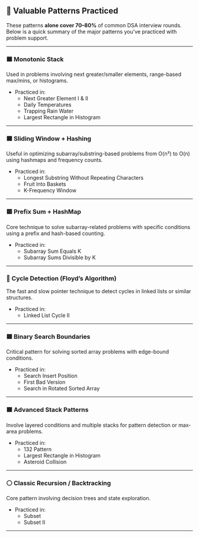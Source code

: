 ## 🎯 Valuable Patterns Practiced

These patterns **alone cover 70–80%** of common DSA interview rounds. Below is a quick summary of the major patterns you've practiced with problem support.

---

### 🟦 Monotonic Stack
Used in problems involving next greater/smaller elements, range-based max/mins, or histograms.

- Practiced in:
  - Next Greater Element I & II
  - Daily Temperatures
  - Trapping Rain Water
  - Largest Rectangle in Histogram

---

### 🟩 Sliding Window + Hashing
Useful in optimizing subarray/substring-based problems from O(n²) to O(n) using hashmaps and frequency counts.

- Practiced in:
  - Longest Substring Without Repeating Characters
  - Fruit Into Baskets
  - K-Frequency Window

---

### 🟨 Prefix Sum + HashMap
Core technique to solve subarray-related problems with specific conditions using a prefix and hash-based counting.

- Practiced in:
  - Subarray Sum Equals K
  - Subarray Sums Divisible by K

---

### 🔁 Cycle Detection (Floyd’s Algorithm)
The fast and slow pointer technique to detect cycles in linked lists or similar structures.

- Practiced in:
  - Linked List Cycle II

---

### 🟥 Binary Search Boundaries
Critical pattern for solving sorted array problems with edge-bound conditions.

- Practiced in:
  - Search Insert Position
  - First Bad Version
  - Search in Rotated Sorted Array

---

### 🟪 Advanced Stack Patterns
Involve layered conditions and multiple stacks for pattern detection or max-area problems.

- Practiced in:
  - 132 Pattern
  - Largest Rectangle in Histogram
  - Asteroid Collision

---

### ⚪ Classic Recursion / Backtracking
Core pattern involving decision trees and state exploration.

- Practiced in:
  - Subset
  - Subset II

---
